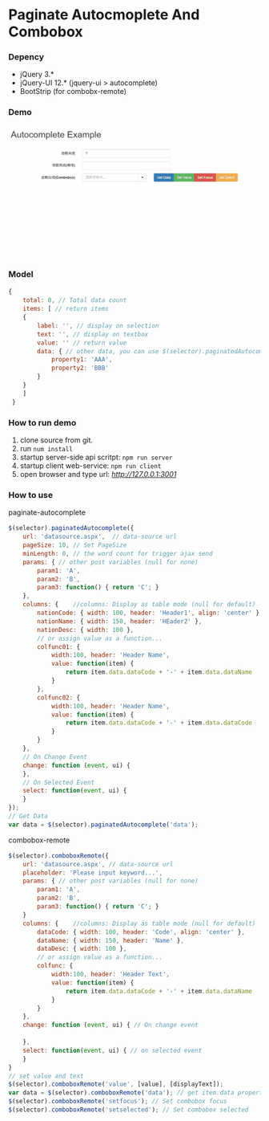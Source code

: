 # Paginate Autocmoplete And Combobox

### Depency
* jQuery 3.*
* jQuery-UI 12.* (jquery-ui > autocomplete)
* BootStrip (for combobx-remote)

### Demo
![alt Demo](https://raw.githubusercontent.com/simagu/autocomplete-remote/master/docs/imgs/demo.gif?token=AKXEDLGFMJ5LVHSOMYQQHBTA7KJK4)


### Model
``` javascript
{
	total: 0, // Total data count
	items: [ // return items
	{
		label: '', // display on selection
		text: '', // display on textbox
		value: '' // return value
		data: { // other data, you can use $(selector).paginatedAutocomplete('data') to get this
			property1: 'AAA',
			property2: 'BBB'
		}
	}
	]	
 }
```

### How to run demo ###
1. clone source from git.
2. run `num install`
3. startup server-side api scritpt: `npm run server`
4. startup client web-service: `npm run client`
5. open browser and type url: _http://127.0.0.1:3001_

### How to use

paginate-autocomplete
```javascript
$(selector).paginatedAutocomplete({
    url: 'datasource.aspx',  // data-source url
    pageSize: 10, // Set PageSize    
    minLength: 0, // the word count for trigger ajax send 
    params: { // other post variables (null for none)
        param1: 'A', 
        param2: 'B',
        param3: function() { return 'C'; }
    },
    columns: {    //columns: Display as table mode (null for default)
        nationCode: { width: 100, header: 'Header1', align: 'center' },
        nationName: { width: 150, header: 'HEader2' },
        nationDesc: { width: 100 },
        // or assign value as a function...
        colfunc01: {
            width:100, header: 'Header Name',
            value: function(item) {
                return item.data.dataCode + '-' + item.data.dataName
            }
        },
        colfunc02: {
            width:100, header: 'Header Name',
            value: function(item) {
                return item.data.dataCode + '-' + item.data.dataCode
            }
        }
    },
    // On Change Event
    change: function (event, ui) {
    },
    // On Selected Event
    select: function(event, ui) {
    }
});
// Get Data
var data = $(selector).paginatedAutocomplete('data');

```

combobox-remote
```javascript
$(selector).comboboxRemote({
    url: 'datasource.aspx', // data-source url
    placeholder: 'Please input keyword...',
    params: { // other post variables (null for none)
        param1: 'A', 
        param2: 'B',
        param3: function() { return 'C'; }
    }      
    columns: {    //columns: Display as table mode (null for default)
        dataCode: { width: 100, header: 'Code', align: 'center' },
        dataName: { width: 150, header: 'Name' },
        dataDesc: { width: 100 },
        // or assign value as a function...
        colfunc: {
            width:100, header: 'Header Text',
            value: function(item) {
                return item.data.dataCode + '-' + item.data.dataName
            }
        }
    },    
    change: function (event, ui) { // On change event
        
    },
    select: function(event, ui) { // on selected event
    }
}
// set value and text
$(selector).comboboxRemote('value', [value], [displayText]);
var data = $(selector).comboboxRemote('data'); // get item.data properties
$(selector).comboboxRemote('setfocus'); // Set combobox focus
$(selector).comboboxRemote('setselected'); // Set combobox selected
```
